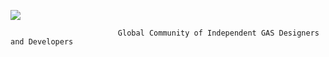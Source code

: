 [![](https://i.imgur.com/gnPvjKv.png)](http://goome.es "Goome Site")

                            Global Community of Independent GAS Designers and Developers

